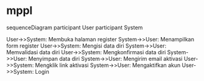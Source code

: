 # mppl

sequenceDiagram
  participant User
  participant System

  User->>System: Membuka halaman register
  System->>User: Menampilkan form register
  User->>System: Mengisi data diri
  System->>User: Memvalidasi data diri
  User->>System: Mengkonfirmasi data diri
  System->>User: Menyimpan data diri
  System->>User: Mengirim email aktivasi
  User->>System: Mengklik link aktivasi
  System->>User: Mengaktifkan akun
  User->>System: Login
